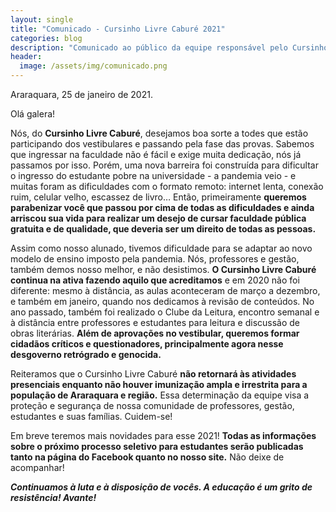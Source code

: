 ```yaml
---
layout: single
title: "Comunicado - Cursinho Livre Caburé 2021"
categories: blog
description: "Comunicado ao público da equipe responsável pelo Cursinho Livre Caburé."
header:
  image: /assets/img/comunicado.png
---
```


Araraquara, 25 de janeiro de 2021.

Olá galera!

Nós, do **Cursinho Livre Caburé**, desejamos boa sorte a todes que estão participando dos vestibulares e passando pela fase das provas. Sabemos que ingressar na faculdade não é fácil e exige muita dedicação, nós já passamos por isso. Porém, uma nova barreira foi construída para dificultar o ingresso do estudante pobre na universidade - a pandemia veio - e muitas foram as dificuldades com o formato remoto: internet lenta, conexão ruim, celular velho, escassez de livro… Então, primeiramente **queremos parabenizar você que passou por cima de todas as dificuldades e ainda arriscou sua vida para realizar um desejo de cursar faculdade pública gratuita e de qualidade, que deveria ser um direito de todas as pessoas.** 

Assim como nosso alunado, tivemos dificuldade para se adaptar ao novo modelo de ensino imposto pela pandemia. Nós, professores e gestão, também demos nosso melhor, e não desistimos. **O Cursinho Livre Caburé continua na ativa fazendo aquilo que acreditamos** e em 2020 não foi diferente: mesmo à distância, as aulas aconteceram de março a dezembro, e também em janeiro, quando nos dedicamos à revisão de conteúdos. No ano passado, também foi realizado o Clube da Leitura, encontro semanal e à distância entre professores e estudantes para leitura e discussão de obras literárias. **Além de aprovações no vestibular, queremos formar cidadãos críticos e questionadores, principalmente agora nesse desgoverno retrógrado e genocida.**

Reiteramos que o Cursinho Livre Caburé **não retornará às atividades presenciais enquanto não houver imunização ampla e irrestrita para a população de Araraquara e região.** Essa determinação da equipe visa a proteção e segurança de nossa comunidade de professores, gestão, estudantes e suas famílias. Cuidem-se!

Em breve teremos mais novidades para esse 2021! **Todas as informações sobre o próximo processo seletivo para estudantes serão publicadas tanto na página do Facebook quanto no nosso site.** Não deixe de acompanhar!

_**Continuamos à luta e à disposição de vocês. A educação é um grito de resistência! Avante!**_
